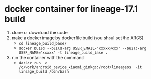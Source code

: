 # docker container for lineage-17.1 build

1. clone or download the code
2. make a docker image by dockerfile build (you shoul set the ARGS)
	- `cd lineage_build_base/`
	- `docker build --build-arg USER_EMAIL="xxxxx@xxx" --build-arg USER_NAME="xxxxx" -t lineage_build_base .`
3. run the container with the command
	- `docker run -v /c/work/android_device_xiaomi_ginkgo:/root/lineageos  -it lineage_build /bin/bash`
	
	
